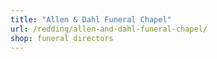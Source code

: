 ```yaml
---
title: "Allen & Dahl Funeral Chapel"
url: /redding/allen-and-dahl-funeral-chapel/
shop: funeral directors
---
```

